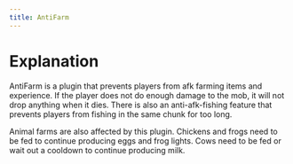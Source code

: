 ```yaml
---
title: AntiFarm
---
```

# Explanation
AntiFarm is a plugin that prevents players from afk farming items and experience. If the player does not do enough damage to the mob, it will not drop anything when it dies. There is also an anti-afk-fishing feature that prevents players from fishing in the same chunk for too long. 

Animal farms are also affected by this plugin. Chickens and frogs need to be fed to continue producing eggs and frog lights. Cows need to be fed or wait out a cooldown to continue producing milk.